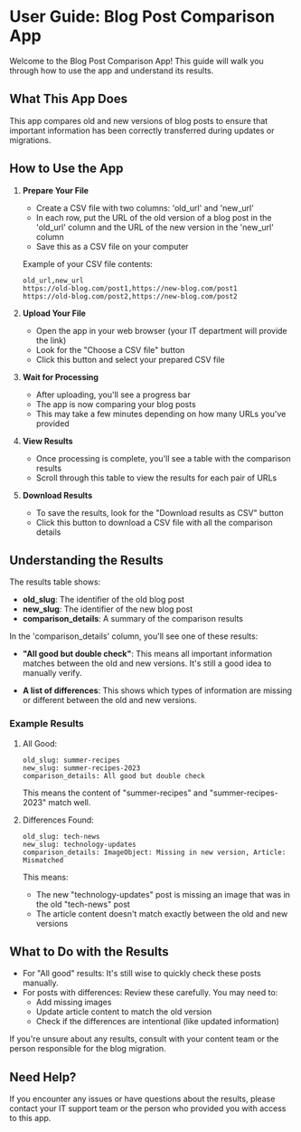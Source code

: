 # User Guide: Blog Post Comparison App

Welcome to the Blog Post Comparison App! This guide will walk you through how to use the app and understand its results.

## What This App Does

This app compares old and new versions of blog posts to ensure that important information has been correctly transferred during updates or migrations.

## How to Use the App

1. **Prepare Your File**
   - Create a CSV file with two columns: 'old_url' and 'new_url'
   - In each row, put the URL of the old version of a blog post in the 'old_url' column and the URL of the new version in the 'new_url' column
   - Save this as a CSV file on your computer

   Example of your CSV file contents:
   ```
   old_url,new_url
   https://old-blog.com/post1,https://new-blog.com/post1
   https://old-blog.com/post2,https://new-blog.com/post2
   ```

2. **Upload Your File**
   - Open the app in your web browser (your IT department will provide the link)
   - Look for the "Choose a CSV file" button
   - Click this button and select your prepared CSV file

3. **Wait for Processing**
   - After uploading, you'll see a progress bar
   - The app is now comparing your blog posts
   - This may take a few minutes depending on how many URLs you've provided

4. **View Results**
   - Once processing is complete, you'll see a table with the comparison results
   - Scroll through this table to view the results for each pair of URLs

5. **Download Results**
   - To save the results, look for the "Download results as CSV" button
   - Click this button to download a CSV file with all the comparison details

## Understanding the Results

The results table shows:

- **old_slug**: The identifier of the old blog post
- **new_slug**: The identifier of the new blog post
- **comparison_details**: A summary of the comparison results

In the 'comparison_details' column, you'll see one of these results:

- **"All good but double check"**: This means all important information matches between the old and new versions. It's still a good idea to manually verify.

- **A list of differences**: This shows which types of information are missing or different between the old and new versions.

### Example Results

1. All Good:
   ```
   old_slug: summer-recipes
   new_slug: summer-recipes-2023
   comparison_details: All good but double check
   ```
   This means the content of "summer-recipes" and "summer-recipes-2023" match well.

2. Differences Found:
   ```
   old_slug: tech-news
   new_slug: technology-updates
   comparison_details: ImageObject: Missing in new version, Article: Mismatched
   ```
   This means:
   - The new "technology-updates" post is missing an image that was in the old "tech-news" post
   - The article content doesn't match exactly between the old and new versions

## What to Do with the Results

- For "All good" results: It's still wise to quickly check these posts manually.
- For posts with differences: Review these carefully. You may need to:
  - Add missing images
  - Update article content to match the old version
  - Check if the differences are intentional (like updated information)

If you're unsure about any results, consult with your content team or the person responsible for the blog migration.

## Need Help?

If you encounter any issues or have questions about the results, please contact your IT support team or the person who provided you with access to this app.
